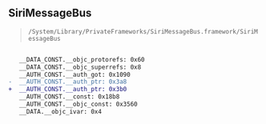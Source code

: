 ## SiriMessageBus

> `/System/Library/PrivateFrameworks/SiriMessageBus.framework/SiriMessageBus`

```diff

   __DATA_CONST.__objc_protorefs: 0x60
   __DATA_CONST.__objc_superrefs: 0x8
   __AUTH_CONST.__auth_got: 0x1090
-  __AUTH_CONST.__auth_ptr: 0x3a8
+  __AUTH_CONST.__auth_ptr: 0x3b0
   __AUTH_CONST.__const: 0x18b8
   __AUTH_CONST.__objc_const: 0x3560
   __DATA.__objc_ivar: 0x4

```
